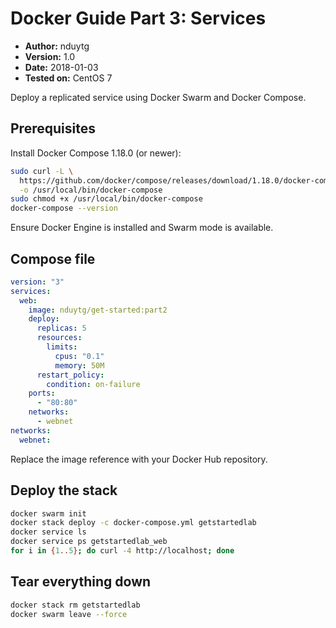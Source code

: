 # Docker Guide Part 3: Services

- **Author:** nduytg
- **Version:** 1.0
- **Date:** 2018-01-03
- **Tested on:** CentOS 7

Deploy a replicated service using Docker Swarm and Docker Compose.

## Prerequisites

Install Docker Compose 1.18.0 (or newer):

```bash
sudo curl -L \
  https://github.com/docker/compose/releases/download/1.18.0/docker-compose-"$(uname -s)"-"$(uname -m)" \
  -o /usr/local/bin/docker-compose
sudo chmod +x /usr/local/bin/docker-compose
docker-compose --version
```

Ensure Docker Engine is installed and Swarm mode is available.

## Compose file

```yaml
version: "3"
services:
  web:
    image: nduytg/get-started:part2
    deploy:
      replicas: 5
      resources:
        limits:
          cpus: "0.1"
          memory: 50M
      restart_policy:
        condition: on-failure
    ports:
      - "80:80"
    networks:
      - webnet
networks:
  webnet:
```

Replace the image reference with your Docker Hub repository.

## Deploy the stack

```bash
docker swarm init
docker stack deploy -c docker-compose.yml getstartedlab
docker service ls
docker service ps getstartedlab_web
for i in {1..5}; do curl -4 http://localhost; done
```

## Tear everything down

```bash
docker stack rm getstartedlab
docker swarm leave --force
```
